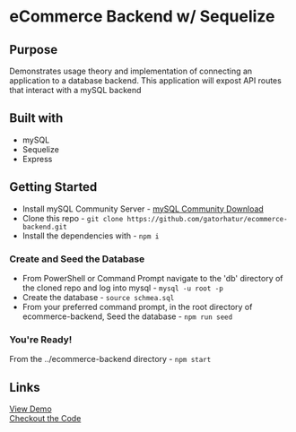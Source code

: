 # eCommerce Backend w/ Sequelize

## Purpose

Demonstrates usage theory and implementation of connecting an application to a database backend. This application will expost API routes that interact with a mySQL backend

## Built with

- mySQL
- Sequelize
- Express

## Getting Started

- Install mySQL Community Server - [mySQL Community Download]('https://dev.mysql.com/downloads/mysql/')
- Clone this repo - `git clone https://github.com/gatorhatur/ecommerce-backend.git`
- Install the dependencies with - `npm i`

### Create and Seed the Database

- From PowerShell or Command Prompt navigate to the 'db' directory of the cloned repo and log into mysql - `mysql -u root -p`
- Create the database - `source schmea.sql`
- From your preferred command prompt, in the root directory of ecommerce-backend, Seed the database - `npm run seed`

### You're Ready!

From the ../ecommerce-backend directory - `npm start`

## Links

[View Demo](https://drive.google.com/file/d/1Qjv9wFkN7YgJcVufE9BrqCHjFW7SqmZY/view)<br>
[Checkout the Code](https://github.com/gatorhatur/ecommerce-backend)

